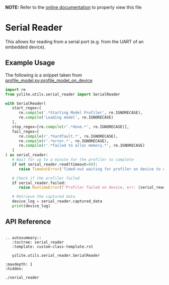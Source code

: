 __NOTE:__ Refer to the [online documentation](https://github.com/chenxingqiang/yzlite) to properly view this file

# Serial Reader

This allows for reading from a serial port (e.g. from the UART of an embedded device).

## Example Usage

The following is a snippet taken from [profile_model.py:profile_model_on_device](https://github.com/chenxingqiang/yzlite/blob/master/yzlite/core/profile_model.py#L146)

```python
import re
from yzlite.utils.serial_reader import SerialReader

with SerialReader(
   start_regex=[
      re.compile('.*Starting Model Profiler', re.IGNORECASE),
      re.compile('Loading model', re.IGNORECASE)
   ],
   stop_regex=[re.compile(r'.*done.*', re.IGNORECASE)],
   fail_regex=[
      re.compile(r'.*hardfault.*', re.IGNORECASE),
      re.compile(r'.*error.*', re.IGNORECASE),
      re.compile(r'.*failed to alloc memory.*', re.IGNORECASE)
   ]
) as serial_reader:
   # Wait for up to a minute for the profiler to complete
   if not serial_reader.read(timeout=60):
      raise TimeoutError('Timed-out waiting for profiler on device to complete')

   # Check if the profiler failed
   if serial_reader.failed:
      raise RuntimeError(f'Profiler failed on device, err: {serial_reader.error_message}')

   # Retrieve the captured data
   device_log = serial_reader.captured_data
   print(device_log)

```

## API Reference

```{eval-rst}

.. autosummary::
   :toctree: serial_reader
   :template: custom-class-template.rst

   yzlite.utils.serial_reader.SerialReader
```

```{toctree}
:maxdepth: 1
:hidden:

./serial_reader
```
